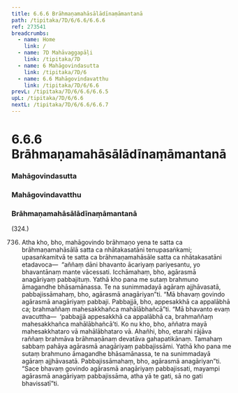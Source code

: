 ```yaml
---
title: 6.6.6 Brāhmaṇamahāsālādīnaṃāmantanā
path: /tipitaka/7D/6/6.6/6.6.6
ref: 273541
breadcrumbs:
  - name: Home
    link: /
  - name: 7D Mahāvaggapāḷi
    link: /tipitaka/7D
  - name: 6 Mahāgovindasutta
    link: /tipitaka/7D/6
  - name: 6.6 Mahāgovindavatthu
    link: /tipitaka/7D/6/6.6
prevL: /tipitaka/7D/6/6.6/6.6.5
upL: /tipitaka/7D/6/6.6
nextL: /tipitaka/7D/6/6.6/6.6.7
---
```


# 6.6.6 Brāhmaṇamahāsālādīnaṃāmantanā

### Mahāgovindasutta

### Mahāgovindavatthu

### Brāhmaṇamahāsālādīnaṃāmantanā

(324.)

736. Atha kho, bho, mahāgovindo brāhmaṇo yena te satta ca brāhmaṇamahāsālā satta ca nhātakasatāni tenupasaṅkami; upasaṅkamitvā te satta ca brāhmaṇamahāsāle satta ca nhātakasatāni etadavoca—  “aññaṃ dāni bhavanto ācariyaṃ pariyesantu, yo bhavantānaṃ mante vācessati. Icchāmahaṃ, bho, agārasmā anagāriyaṃ pabbajituṃ. Yathā kho pana me sutaṃ brahmuno āmagandhe bhāsamānassa. Te na sunimmadayā agāraṃ ajjhāvasatā, pabbajissāmahaṃ, bho, agārasmā anagāriyan”ti. “Mā bhavaṃ govindo agārasmā anagāriyaṃ pabbaji. Pabbajjā, bho, appesakkhā ca appalābhā ca; brahmaññaṃ mahesakkhañca mahālābhañcā”ti. “Mā bhavanto evaṃ avacuttha—  ‘pabbajjā appesakkhā ca appalābhā ca, brahmaññaṃ mahesakkhañca mahālābhañcā’ti. Ko nu kho, bho, aññatra mayā mahesakkhataro vā mahālābhataro vā. Ahañhi, bho, etarahi rājāva raññaṃ brahmāva brāhmaṇānaṃ devatāva gahapatikānaṃ. Tamahaṃ sabbaṃ pahāya agārasmā anagāriyaṃ pabbajissāmi. Yathā kho pana me sutaṃ brahmuno āmagandhe bhāsamānassa, te na sunimmadayā agāraṃ ajjhāvasatā. Pabbajissāmahaṃ, bho, agārasmā anagāriyan”ti. “Sace bhavaṃ govindo agārasmā anagāriyaṃ pabbajissati, mayampi agārasmā anagāriyaṃ pabbajissāma, atha yā te gati, sā no gati bhavissatī”ti.



